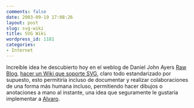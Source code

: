 ```yaml
---
comments: false
date: 2003-09-19 17:08:26
layout: post
slug: svg-wiki
title: SVG Wiki
wordpress_id: 1181
categories:
- Internet
---
```


Increíble idea he descubierto hoy en el weblog de Daniel John Ayers [Raw Blog](http://dannyayers.com), [hacer un Wiki que soporte SVG](http://dannyayers.com/archives/001721.html), claro todo estandarizado por supuesto, esto permitiría incluso de documentar y realizar colaboraciones de una forma más humana incluso, permitiendo hacer dibujos o anotaciones a mano al instante, una idea que seguramente le gustaría implementar a [Alvaro](http://www.solache.com).




 
